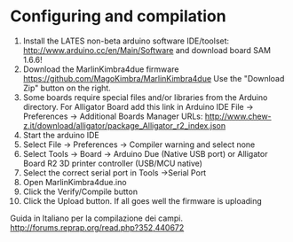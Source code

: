 # Configuring and compilation

  1. Install the LATES non-beta arduino software IDE/toolset: http://www.arduino.cc/en/Main/Software and download board SAM 1.6.6!
  2. Download the MarlinKimbra4due firmware
   https://github.com/MagoKimbra/MarlinKimbra4due
   Use the "Download Zip" button on the right.
  3. Some boards require special files and/or libraries from the Arduino directory.
  For Alligator Board add this link in Arduino IDE File -> Preferences -> Additional Boards Manager URLs: http://www.chew-z.it/download/alligator/package_Alligator_r2_index.json
  4. Start the arduino IDE
  5. Select File -> Preferences -> Compiler warning and select none
  6. Select Tools -> Board -> Arduino Due (Native USB port) or Alligator Board R2 3D printer controller (USB/MCU native)
  7. Select the correct serial port in Tools ->Serial Port
  8. Open MarlinKimbra4due.ino
  9. Click the Verify/Compile button
  10. Click the Upload button. If all goes well the firmware is uploading


Guida in Italiano per la compilazione dei campi.
http://forums.reprap.org/read.php?352,440672
